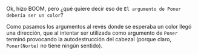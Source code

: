 Ok, hizo BOOM, pero ¿qué quiere decir eso de `El argumento de Poner debería ser un color`?

Como pasamos los argumentos al revés donde se esperaba un color llegó una dirección, que al intentar ser utilizada como argumento de `Poner` terminó provocando la autodestrucción del cabezal (porque claro, `Poner(Norte)` no tiene ningún sentido).
